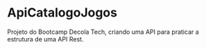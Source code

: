 # ApiCatalogoJogos
Projeto do Bootcamp Decola Tech, criando uma API para praticar a estrutura de uma API Rest. 
